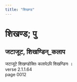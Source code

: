 ```yaml
---
title: "शिखण्ड"
---
```


# शिखण्ड; पु
## जटाजूट, शिखण्डिन्_कलाप
जटाजूटे शिखण्डोक्तिः कलापेऽपि शिखण्डिनः ।<br />verse 2.1.1.64<br />page 0012

